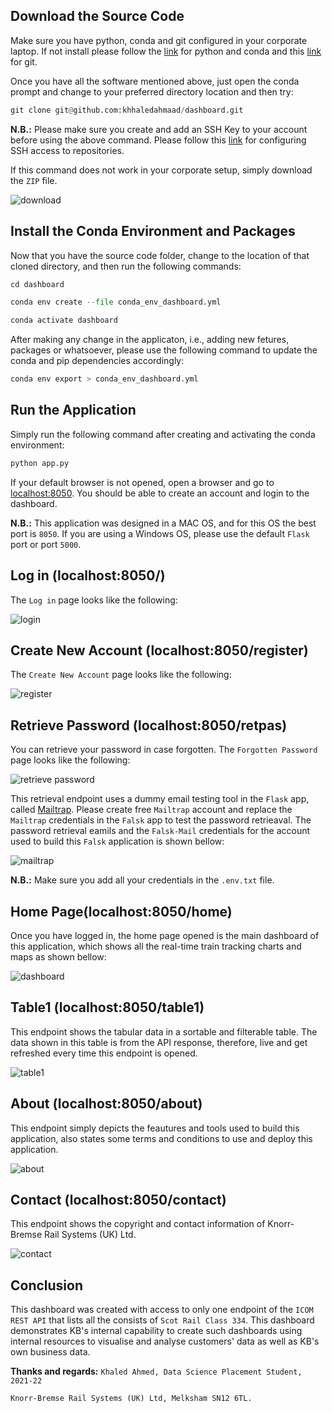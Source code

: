 ## Download the Source Code

Make sure you have python, conda and git configured in your corporate laptop. If not install please follow the [link](https://knorrbremse.service-now.com/self_service?id=kb_article&sys_id=b244d8f31b36641016f61f4c2e4bcbda) for python and conda and this [link](https://knorrbremse.service-now.com/self_service?id=kb_article&sys_id=541c9d8d1be3ec903c79520f6e4bcb4a) for git.

Once you have all the software mentioned above, just open the conda prompt and change to your preferred directory location and then try:

```python
git clone git@github.com:khhaledahmaad/dashboard.git
```
__N.B.:__ Please make sure you create and add an SSH Key to your account before using the above command. Please follow this [link](https://github.com/khhaledahmaad/dashboard/blob/main/GitHub_SSHKey.pdf) for configuring SSH access to repositories.

If this command does not work in your corporate setup, simply download the `ZIP` file.

![download](https://github.com/khhaledahmaad/dashboard/blob/main/images/download.png)

## Install the Conda Environment and Packages

Now that you have the source code folder, change to the location of that cloned directory, and then run the following commands:

```python
cd dashboard
```

```python
conda env create --file conda_env_dashboard.yml
```

```python
conda activate dashboard
```

After making any change in the applicaton, i.e., adding new fetures, packages or whatsoever, please use the following command to update the conda and pip dependencies accordingly:

```python
conda env export > conda_env_dashboard.yml
```

## Run the Application

Simply run the following command after creating and activating the conda environment:

```python
python app.py
```

If your default browser is not opened, open a browser and go to [localhost:8050](http://localhost:8050/). You should be able to create an account and login to the dashboard.

__N.B.:__ This application was designed in a MAC OS, and for this OS the best port is `8050`. If you are using a Windows OS, please use the default `Flask` port or port `5000`. 

## Log in (localhost:8050/)

The `Log in` page looks like the following:

![login](https://github.com/khhaledahmaad/dashboard/blob/main/images/login.png)

## Create New Account (localhost:8050/register)

The `Create New Account` page looks like the following:

![register](https://github.com/khhaledahmaad/dashboard/blob/main/images/register.png)


## Retrieve Password (localhost:8050/retpas)

You can retrieve your password in case forgotten. The `Forgotten Password` page looks like the following:

![retrieve password](https://github.com/khhaledahmaad/dashboard/blob/main/images/retrieve%20password.png)


This retrieval endpoint uses a dummy email testing tool in the `Flask` app, called [Mailtrap](https://mailtrap.io/). Please create free `Mailtrap` account and replace the `Mailtrap` credentials in the `Falsk` app to test the password retrieaval. The password retrieval eamils and the `Falsk-Mail` credentials for the account used to build this `Falsk` application is shown bellow:

![mailtrap](https://github.com/khhaledahmaad/dashboard/blob/main/images/flask%20email%20mailtrap.png)


__N.B.:__ Make sure you add all your credentials in the `.env.txt` file.

## Home Page(localhost:8050/home)

Once you have logged in, the home page opened is the main dashboard of this application, which shows all the real-time train tracking charts and maps as shown bellow:

![dashboard](https://github.com/khhaledahmaad/dashboard/blob/main/images/dashboard.png)


## Table1 (localhost:8050/table1)

This endpoint shows the tabular data in a sortable and filterable table. The data shown in this table is from the API response, therefore, live and get refreshed every time this endpoint is opened.

![table1](https://github.com/khhaledahmaad/dashboard/blob/main/images/table1.png)

## About (localhost:8050/about)

This endpoint simply depicts the feautures and tools used to build this application, also states some terms and conditions to use and deploy this application.

![about](https://github.com/khhaledahmaad/dashboard/blob/main/images/about.png)

## Contact (localhost:8050/contact)

This endpoint shows the copyright and contact information of Knorr-Bremse Rail Systems (UK) Ltd.

![contact](https://github.com/khhaledahmaad/dashboard/blob/main/images/contact.png)


## Conclusion

This dashboard was created with access to only one endpoint of the `ICOM REST API` that lists all the consists of `Scot Rail Class 334`. This dashboard demonstrates KB's internal capability to create such dashboards using internal resources to visualise and analyse customers' data as well as KB's own business  data.


__Thanks and regards:__ `Khaled Ahmed, Data Science Placement Student, 2021-22`

`Knorr-Bremse Rail Systems (UK) Ltd, Melksham SN12 6TL.`
